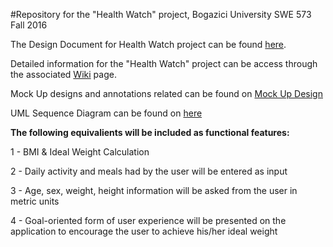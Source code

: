#Repository for the "Health Watch" project, Bogazici University SWE 573 Fall 2016

The Design Document for Health Watch project can be found  <a href="https://1drv.ms/w/s!AqEs9Z1WPQ7Dh0R9wx3ukDRJ6Nc2">here</a>.

Detailed information for the "Health Watch" project can be access through the associated <a href="https://github.com/taygungdmr/SWE573Fall16_TaygunGokdemir/wiki/%22Health-Watch%22-Project,-Bogazici-University-Fall-2016">Wiki</a> page.

Mock Up designs and annotations related can be found on <a href="https://github.com/taygungdmr/SWE573Fall16_TaygunGokdemir/wiki/Mock-Up-Design-&-Annotation">Mock Up Design</a>

UML Sequence Diagram can be found on <a href="https://github.com/taygungdmr/SWE573Fall16_TaygunGokdemir/wiki/UML-Sequence-Diagrams">here</a>

**The following equivalients will be included as functional features:**

1 - BMI & Ideal Weight Calculation

2 - Daily activity and meals had by the user will be entered as input

3 - Age, sex, weight, height information will be asked from the user in metric units

4 - Goal-oriented form of user experience will be presented on the application to encourage the user to achieve his/her ideal weight

